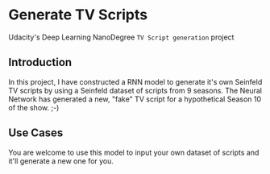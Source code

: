 # Generate TV Scripts
Udacity's Deep Learning NanoDegree `TV Script generation` project 

## Introduction
In this project, I have constructed a RNN model to generate it's own Seinfeld TV scripts by using a Seinfeld dataset of scripts from 9 seasons. The Neural Network has generated a new, "fake" TV script for a hypothetical Season 10 of the show. ;-)

## Use Cases
You are welcome to use this model to input your own dataset of scripts and it'll generate a new one for you.


    

    


